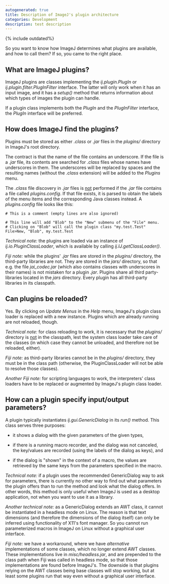 ```yaml
---
autogenerated: true
title: Description of ImageJ's plugin architecture
categories: Development
description: test description
---
```


{% include outdated%}


So you want to know how ImageJ determines what plugins are available, and how to call them? If so, you came to the right place.

What are ImageJ plugins?
------------------------

ImageJ plugins are classes implementing the *ij.plugin.PlugIn* or *ij.plugin.filter.PlugInFilter* interface. The latter will only work when it has an input image, and it has a *setup()* method that returns information about which types of images the plugin can handle.

If a plugin class implements both the *PlugIn* and the *PlugInFilter* interface, the *PlugIn* interface will be preferred.

How does ImageJ find the plugins?
---------------------------------

Plugins must be stored as either *.class* or *.jar* files in the *plugins/* directory in ImageJ's root directory.

The contract is that the name of the file contains an underscore. If the file is a *.jar* file, its contents are searched for *.class* files whose names have underscores in them. The underscores will be replaced by spaces and the resulting names (without the *.class* extension) will be added to the *Plugins* menu.

The *.class* file discovery in *.jar* files is <u>not</u> performed if the *.jar* file contains a file called *plugins.config*. If that file exists, it is parsed to obtain the labels of the menu items and the corresponding Java classes instead. A *plugins.config* file looks like this:

`# This is a comment (empty lines are also ignored)`  
  
`# This line will add "Blob" to the "New" submenu of the "File" menu.`  
`# Clicking on "Blob" will call the plugin class "my.test.Test"`  
`File>New, "Blob", my.test.Test`

*Technical note:* the plugins are loaded via an instance of *ij.io.PluginClassLoader*, which is available by calling *ij.IJ.getClassLoader()*.

*Fiji note:* while the plugins' *.jar* files are stored in the *plugins/* directory, the third-party libraries are not. They are stored in the *jars/* directory, so that e.g. the file *jai\_codec.jar* (which also contains classes with underscores in their names) is not mistaken for a plugin *.jar*. Plugins share all third party-libraries located in the *jars* directory. Every plugin has all third-party libraries in its classpath.

Can plugins be reloaded?
------------------------

Yes. By clicking on *Update Menus* in the *Help* menu, ImageJ's plugin class loader is replaced with a new instance. Plugins which are already running are not reloaded, though.

*Technical note:* for class reloading to work, it is necessary that the *plugins/* directory is <u>not</u> in the classpath, lest the system class loader take care of the classes (in which case they cannot be unloaded, and therefore not be reloaded, either).

*Fiji note:* as third-party libraries cannot be in the *plugins/* directory, they must be in the class path (otherwise, the PluginClassLoader will not be able to resolve those classes).

*Another Fiji note:* for scripting languages to work, the interpreters' class loaders have to be replaced or augmented by ImageJ's plugin class loader.

How can a plugin specify input/output parameters?
-------------------------------------------------

A plugin typically instantiates *ij.gui.GenericDialog* in its *run()* method. This class serves three purposes:

-   it shows a dialog with the given parameters of the given types,

<!-- -->

-   if there is a running macro recorder, and the dialog was not canceled, the key/values are recorded (using the labels of the dialog as keys), and

<!-- -->

-   if the dialog is "shown" in the context of a macro, the values are retrieved by the same keys from the parameters specified in the macro.

*Technical note:* if a plugin uses the recommended GenericDialog way to ask for parameters, there is currently no other way to find out what parameters the plugin offers than to run the method and look what the dialog offers. In other words, this method is only useful when ImageJ is used as a desktop application, not when you want to use it as a library.

*Another technical note:* as a GenericDialog extends an AWT class, it cannot be instantiated in a headless mode on Linux. The reason is that text dimensions (and therefore the dimensions of the dialog itself) can only be inferred using functionality of X11's font manager. So you cannot run parameterized macros in ImageJ on Linux without a graphical user interface.

*Fiji note:* we have a workaround, where we have *alternative* implementations of some classes, which no longer extend AWT classes. These implementations live in *misc/headless.jar*, and are prepended to the class path when Fiji was called in headless mode, so that those implementations are found before ImageJ's. The downside is that plugins relying on the AWT classes being base classes will stop working, but at least some plugins run that way even without a graphical user interface.


